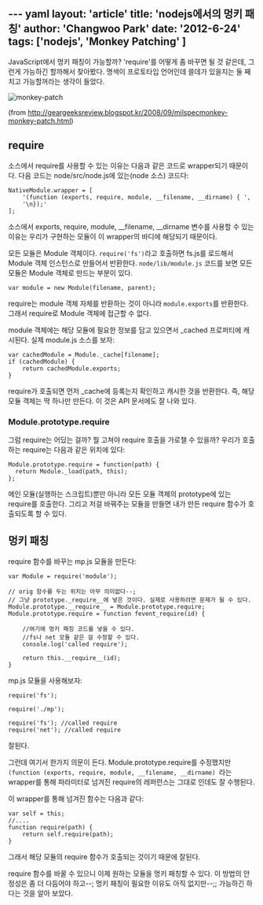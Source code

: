 --- yaml
layout: 'article'
title: 'nodejs에서의 멍키 패칭'
author: 'Changwoo Park'
date: '2012-6-24'
tags: ['nodejs', 'Monkey Patching' ]
---

JavaScript에서 멍키 패칭이 가능할까? 'require'를 어떻게 좀 바꾸면 될 것 같은데, 그런게 가능하긴 할까해서 찾아봤다. 명색이 프로토타입 언어인데 쓸데가 있을지는 둘 째치고 가능할꺼라는 생각이 들었다.

![monkey-patch](/articles/2012/nodejs-monkey-patching/monkey_patch.jpg)

(from http://geargeeksreview.blogspot.kr/2008/09/milspecmonkey-monkey-patch.html)

## require

소스에서 require를 사용할 수 있는 이유는 다음과 같은 코드로 wrapper되기 때문이다. 다음 코드는 node/src/node.js에 있는(node 소스) 코드다:

    NativeModule.wrapper = [
        '(function (exports, require, module, __filename, __dirname) { ',
        '\n});'
    ];

소스에서 exports, require, module, __filename, __dirname 변수를 사용할 수 있는 이유는 우리가 구현하는 모듈이 이 wrapper의 바디에 해당되기 때문이다.

모든 모듈은 Module 객체이다. `require('fs')`라고 호출하면 fs.js를 로드해서 Module 객체 인스턴스로 만들어서 반환한다. `node/lib/module.js` 코드를 보면 모든 모듈은 Module 객체로 만드는 부분이 있다.

    var module = new Module(filename, parent);

require는 module 객체 자체를 반환하는 것이 아니라 `module.exports`를 반환한다. 그래서 require로 Module 객체에 접근할 수 없다. 

module 객체에는 해당 모듈에 필요한 정보를 담고 있으면서 _cached 프로퍼티에 캐시된다. 실제 module.js 소스를 보자:

    var cachedModule = Module._cache[filename];
    if (cachedModule) {
        return cachedModule.exports;
    }

require가 호출되면 먼저 _cache에 등록는지 확인하고 캐시한 것을 반환한다. 즉, 해당 모듈 객체는 딱 하나만 만든다. 이 것은 API 문서에도 잘 나와 있다.

### Module.prototype.require

그럼 require는 어딨는 걸까? 뭘 고쳐야 require 호출을 가로챌 수 있을까? 우리가 호출하는 require는 다음과 같은 위치에 있다:

    Module.prototype.require = function(path) {
      return Module._load(path, this);
    };

메인 모듈(실행하는 스크립트)뿐만 아니라 모든 모듈 객체의 prototype에 있는 require를 호출한다. 그리고 저걸 바꿔주는 모듈을 만들면 내가 만든 require 함수가 호출되도록 할 수 있다.

## 멍키 패칭

require 함수를 바꾸는 mp.js 모듈을 만든다:

    var Module = require('module');

    // orig 함수를 두는 위치는 아무 의미없다--;
    // 그냥 prototype._require__에 넣은 것이다. 실제로 사용하려면 문제가 될 수 있다.
    Module.prototype.__require__ = Module.prototype.require;
    Module.prototype.require = function fevent_require(id) {

        //여기에 멍키 패칭 코드를 넣을 수 있다.
        //fs나 net 모듈 같은 걸 수정할 수 있다.
        console.log('called require');

        return this.__require__(id);
    }

mp.js 모듈을 사용해보자:

    require('fs');

    require('./mp');

    require('fs'); //called require
    require('net'); //called require

잘된다.

그런데 여기서 한가지 의문이 든다. Module.prototype.require를 수정했지만 `(function (exports, require, module, __filename, __dirname) `라는 wrapper를 통해 파라미터로 넘겨진 require의 레퍼런스는 그대로 인데도 잘 수행된다.

이 wrapper를 통해 넘겨진 함수는 다음과 같다:

    var self = this;
    //....
    function require(path) {
        return self.require(path);
    }

그래서 해당 모듈의 require 함수가 호출되는 것이기 때문에 잘된다.

require 함수를 바꿀 수 있으니 이제 원하는 모듈을 멍키 패칭할 수 있다. 이 방법의 안정성은 좀 더 다듬어야 하고--; 멍키 패칭이 필요한 이유도 아직 없지만--;; 가능하긴 하다는 것을 알아 보았다.

